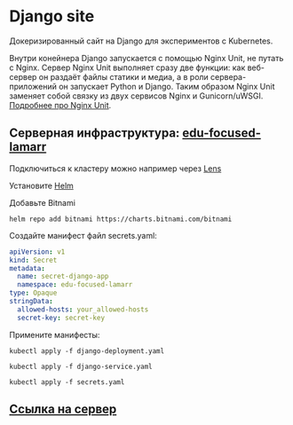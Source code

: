 # Django site

Докеризированный сайт на Django для экспериментов с Kubernetes.

Внутри конейнера Django запускается с помощью Nginx Unit, не путать с Nginx. Сервер Nginx Unit выполняет сразу две функции: как веб-сервер он раздаёт файлы статики и медиа, а в роли сервера-приложений он запускает Python и Django. Таким образом Nginx Unit заменяет собой связку из двух сервисов Nginx и Gunicorn/uWSGI. [Подробнее про Nginx Unit](https://unit.nginx.org/).


## Серверная инфраструктура: [edu-focused-lamarr](https://sirius-env-registry.website.yandexcloud.net/edu-focused-lamarr.html)
Подключиться к кластеру можно например через [Lens](https://k8slens.dev/)

Установите [Helm](https://helm.sh/)

Добавьте Bitnami
```
helm repo add bitnami https://charts.bitnami.com/bitnami
```

Создайте манифест файл secrets.yaml:
```yaml
apiVersion: v1
kind: Secret
metadata:
  name: secret-django-app
  namespace: edu-focused-lamarr
type: Opaque
stringData:
  allowed-hosts: your_allowed-hosts
  secret-key: secret-key
```

Примените манифесты:
```
kubectl apply -f django-deployment.yaml
```
```
kubectl apply -f django-service.yaml
```
```
kubectl apply -f secrets.yaml
```

## [Ссылка на сервер](https://edu-focused-lamarr.sirius-k8s.dvmn.org/)
